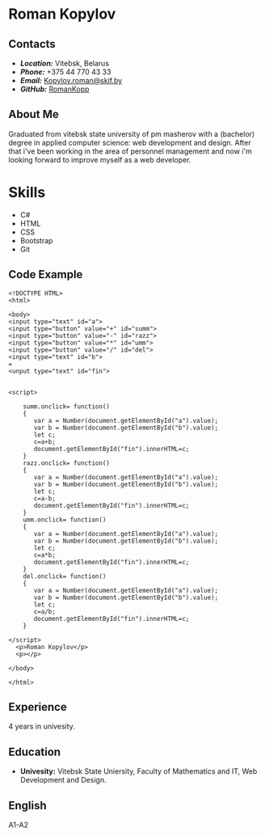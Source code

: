 # **Roman Kopylov**
## **Contacts**
+ _**Location:**_ Vitebsk, Belarus
+ _**Phone:**_ +375 44 770 43 33
+ _**Email:**_ Kopylov.roman@skif.by
+ _**GitHub:**_ [RomanKopp](https://github.com/RomanKopp)
## **About Me**
Graduated from vitebsk state university of pm masherov with a (bachelor) degree in applied computer science: web development and design. After that i've been working in the area of personnel management and now i'm looking forward to improve myself as a web developer.
# **Skills**
+ C#
+ HTML
+ CSS
+ Bootstrap
+ Git
## **Code Example**

```
<!DOCTYPE HTML>
<html>

<body>
<input type="text" id="a">
<input type="button" value="+" id="summ">
<input type="button" value="-" id="razz">
<input type="button" value="*" id="umm">
<input type="button" value="/" id="del">
<input type="text" id="b">
=
<unput type="text" id="fin">
    

<script>
    
    summ.onclick= function() 
    {
       var a = Number(document.getElementById("a").value);
       var b = Number(document.getElementById("b").value);
       let c;
       c=a+b;
       document.getElementById("fin").innerHTML=c;
    }
    razz.onclick= function() 
    {
       var a = Number(document.getElementById("a").value);
       var b = Number(document.getElementById("b").value);
       let c;
       c=a-b;
       document.getElementById("fin").innerHTML=c;
    }
    umm.onclick= function() 
    {
       var a = Number(document.getElementById("a").value);
       var b = Number(document.getElementById("b").value);
       let c;
       c=a*b;
       document.getElementById("fin").innerHTML=c;
    }
    del.onclick= function() 
    {
       var a = Number(document.getElementById("a").value);
       var b = Number(document.getElementById("b").value);
       let c;
       c=a/b;
       document.getElementById("fin").innerHTML=c;
    }

</script>
  <p>Roman Kopylov</p>
  <p></p>

</body>

</html>

```
## **Experience**
4 years in univesity.
## **Education**
+ **Univesity:** Vitebsk State Uniersity, Faculty of Mathematics and IT, Web Development and Design.
## **English**
A1-A2
